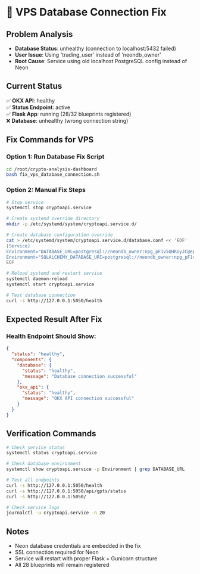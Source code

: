 # 🔧 VPS Database Connection Fix

## Problem Analysis
- **Database Status**: unhealthy (connection to localhost:5432 failed)
- **User Issue**: Using 'trading_user' instead of 'neondb_owner'  
- **Root Cause**: Service using old localhost PostgreSQL config instead of Neon

## Current Status
✅ **OKX API**: healthy  
✅ **Status Endpoint**: active  
✅ **Flask App**: running (28/32 blueprints registered)  
❌ **Database**: unhealthy (wrong connection string)

## Fix Commands for VPS

### Option 1: Run Database Fix Script
```bash
cd /root/crypto-analysis-dashboard
bash fix_vps_database_connection.sh
```

### Option 2: Manual Fix Steps
```bash
# Stop service
systemctl stop cryptoapi.service

# Create systemd override directory
mkdir -p /etc/systemd/system/cryptoapi.service.d/

# Create database configuration override
cat > /etc/systemd/system/cryptoapi.service.d/database.conf << 'EOF'
[Service]
Environment="DATABASE_URL=postgresql://neondb_owner:npg_pF1v5QHRUyJC@ep-billowing-sunset-a1n4dwi.us-east-2.aws.neon.tech/neondb?sslmode=require"
Environment="SQLALCHEMY_DATABASE_URI=postgresql://neondb_owner:npg_pF1v5QHRUyJC@ep-billowing-sunset-a1n4dwi.us-east-2.aws.neon.tech/neondb?sslmode=require"
EOF

# Reload systemd and restart service
systemctl daemon-reload
systemctl start cryptoapi.service

# Test database connection
curl -s http://127.0.0.1:5050/health
```

## Expected Result After Fix

### Health Endpoint Should Show:
```json
{
  "status": "healthy",
  "components": {
    "database": {
      "status": "healthy", 
      "message": "Database connection successful"
    },
    "okx_api": {
      "status": "healthy",
      "message": "OKX API connection successful"
    }
  }
}
```

## Verification Commands
```bash
# Check service status
systemctl status cryptoapi.service

# Check database environment
systemctl show cryptoapi.service -p Environment | grep DATABASE_URL

# Test all endpoints
curl -s http://127.0.0.1:5050/health
curl -s http://127.0.0.1:5050/api/gpts/status
curl -s http://127.0.0.1:5050/

# Check service logs
journalctl -u cryptoapi.service -n 20
```

## Notes
- Neon database credentials are embedded in the fix
- SSL connection required for Neon
- Service will restart with proper Flask + Gunicorn structure
- All 28 blueprints will remain registered